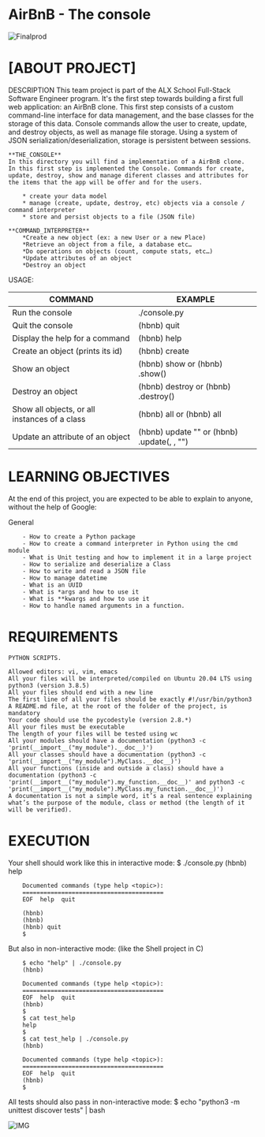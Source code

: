 # AirBnB - The console

![Finalprod](https://s3.amazonaws.com/alx-intranet.hbtn.io/uploads/medias/2020/9/da2584da58f1d99a72f0a4d8d22c1e485468f941.png?X-Amz-Algorithm=AWS4-HMAC-SHA256&X-Amz-Credential=AKIARDDGGGOUSBVO6H7D%2F20230211%2Fus-east-1%2Fs3%2Faws4_request&X-Amz-Date=20230211T235650Z&X-Amz-Expires=86400&X-Amz-SignedHeaders=host&X-Amz-Signature=c605f0795d12bd6c3f6aa49f7def1050a6f7a576e091ce2fcf5ca8c1a52293b1)

# [__ABOUT PROJECT__]

DESCRIPTION
This team project is part of the ALX School Full-Stack Software Engineer program. It's the first step towards building a first full web application: an AirBnB clone. This first step consists of a custom command-line interface for data management, and the base classes for the storage of this data. Console commands allow the user to create, update, and destroy objects, as well as manage file storage. Using a system of JSON serialization/deserialization, storage is persistent between sessions.


    **THE_CONSOLE**
    In this directory you will find a implementation of a AirBnB clone.
    In this first step is implemented the Console. Commands for create, update, destroy, show and manage diferent classes and attributes for the items that the app will be offer and for the users.

        * create your data model
        * manage (create, update, destroy, etc) objects via a console / command interpreter
        * store and persist objects to a file (JSON file)

    **COMMAND_INTERPRETER**
        *Create a new object (ex: a new User or a new Place)
        *Retrieve an object from a file, a database etc…
        *Do operations on objects (count, compute stats, etc…)
        *Update attributes of an object
        *Destroy an object

USAGE:

| COMMAND                                       | EXAMPLE                                                     |
| --------------------------------------------- | ----------------------------------------------------------- |
| Run the console                               |   ./console.py                                                |
| Quit the console                              |   (hbnb) quit                                                 |
| Display the help for a command                |   (hbnb) help <command>                                       |
| Create an object (prints its id)              |   (hbnb) create <class>                                       |
| Show an object                                |   (hbnb) show <class> <id> or (hbnb) <class>.show(<id>)       |
| Destroy an object                             |   (hbnb) destroy <class> <id> or (hbnb) <class>.destroy(<id>) |
| Show all objects, or all instances of a class |   (hbnb) all or (hbnb) all <class>                            |
| Update an attribute of an object              |   (hbnb) update <class> <id> <attribute name> "<attribute value>" or (hbnb) <class>.update(<id>, <attribute name>, "<attribute value>") |
 
    

# LEARNING OBJECTIVES
At the end of this project, you are expected to be able to explain to anyone, without the help of Google:

General

        - How to create a Python package
        - How to create a command interpreter in Python using the cmd module
        - What is Unit testing and how to implement it in a large project
        - How to serialize and deserialize a Class
        - How to write and read a JSON file
        - How to manage datetime
        - What is an UUID
        - What is *args and how to use it
        - What is **kwargs and how to use it
        - How to handle named arguments in a function.

# REQUIREMENTS
    PYTHON SCRIPTS.

    Allowed editors: vi, vim, emacs
    All your files will be interpreted/compiled on Ubuntu 20.04 LTS using python3 (version 3.8.5)
    All your files should end with a new line
    The first line of all your files should be exactly #!/usr/bin/python3
    A README.md file, at the root of the folder of the project, is mandatory
    Your code should use the pycodestyle (version 2.8.*)
    All your files must be executable
    The length of your files will be tested using wc
    All your modules should have a documentation (python3 -c 'print(__import__("my_module").__doc__)')
    All your classes should have a documentation (python3 -c 'print(__import__("my_module").MyClass.__doc__)')
    All your functions (inside and outside a class) should have a documentation (python3 -c 'print(__import__("my_module").my_function.__doc__)' and python3 -c 'print(__import__("my_module").MyClass.my_function.__doc__)')
    A documentation is not a simple word, it’s a real sentence explaining what’s the purpose of the module, class or method (the length of it will be verified).


# EXECUTION
Your shell should work like this in interactive mode:
        $ ./console.py
        (hbnb) help

        Documented commands (type help <topic>):
        ========================================
        EOF  help  quit

        (hbnb) 
        (hbnb) 
        (hbnb) quit
        $

But also in non-interactive mode: (like the Shell project in C)

        $ echo "help" | ./console.py
        (hbnb)

        Documented commands (type help <topic>):
        ========================================
        EOF  help  quit
        (hbnb) 
        $
        $ cat test_help
        help
        $
        $ cat test_help | ./console.py
        (hbnb)

        Documented commands (type help <topic>):
        ========================================
        EOF  help  quit
        (hbnb) 
        $

All tests should also pass in non-interactive mode: $ echo "python3 -m unittest discover tests" | bash

![IMG](C:\Users\DIDI\Desktop\AirBnB_clone\png\815046647d23428a14ca.png)